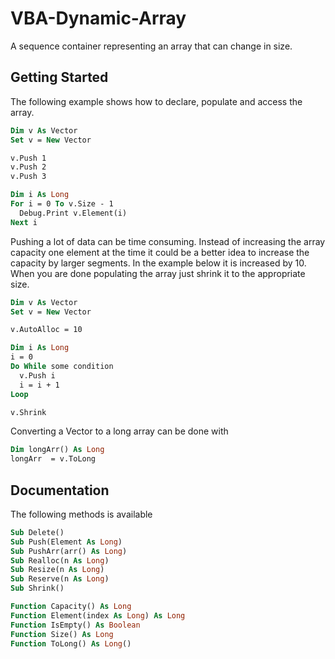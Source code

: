 # VBA-Dynamic-Array
A sequence container representing an array that can change in size. 

## Getting Started
The following example shows how to declare, populate and access the array.

```vb
Dim v As Vector
Set v = New Vector

v.Push 1
v.Push 2
v.Push 3

Dim i As Long
For i = 0 To v.Size - 1
  Debug.Print v.Element(i) 
Next i
```

Pushing a lot of data can be time consuming. Instead of increasing the array capacity one element at the time it could be a better idea to increase the capacity by larger segments. In the example below it is increased by 10. When you are done populating the array just shrink it to the appropriate size.

```vb
Dim v As Vector
Set v = New Vector

v.AutoAlloc = 10

Dim i As Long
i = 0
Do While some condition
  v.Push i
  i = i + 1
Loop

v.Shrink
```

Converting a Vector to a long array can be done with
```vb
Dim longArr() As Long
longArr  = v.ToLong
```

## Documentation

The following methods is available

```vb
Sub Delete()
Sub Push(Element As Long)
Sub PushArr(arr() As Long)
Sub Realloc(n As Long)
Sub Resize(n As Long)
Sub Reserve(n As Long)
Sub Shrink()

Function Capacity() As Long
Function Element(index As Long) As Long
Function IsEmpty() As Boolean
Function Size() As Long
Function ToLong() As Long()

```
